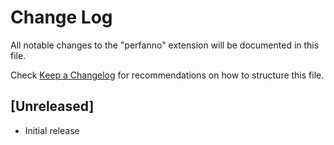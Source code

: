 # Change Log

All notable changes to the "perfanno" extension will be documented in this file.

Check [Keep a Changelog](http://keepachangelog.com/) for recommendations on how to structure this file.

## [Unreleased]

- Initial release